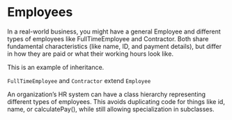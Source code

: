 # Employees

In a real-world business, you might have a general Employee and different types of employees like FullTimeEmployee and Contractor. Both share fundamental characteristics (like name, ID, and payment details), but differ in how they are paid or what their working hours look like.

This is an example of inheritance.

`FullTimeEmployee` and `Contractor` extend `Employee`

An organization’s HR system can have a class hierarchy representing different types of employees. This avoids duplicating code for things like id, name, or calculatePay(), while still allowing specialization in subclasses.
